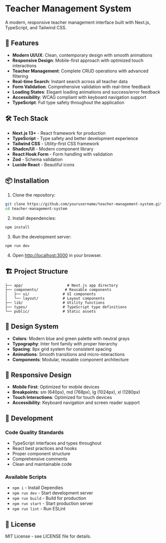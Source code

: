 # Teacher Management System

A modern, responsive teacher management interface built with Next.js, TypeScript, and Tailwind CSS.

## 🚀 Features

- **Modern UI/UX**: Clean, contemporary design with smooth animations
- **Responsive Design**: Mobile-first approach with optimized touch interactions
- **Teacher Management**: Complete CRUD operations with advanced filtering
- **Real-time Search**: Instant search across all teacher data
- **Form Validation**: Comprehensive validation with real-time feedback
- **Loading States**: Elegant loading animations and success/error feedback
- **Accessibility**: WCAG compliant with keyboard navigation support
- **TypeScript**: Full type safety throughout the application

## 🛠️ Tech Stack

- **Next.js 13+** - React framework for production
- **TypeScript** - Type safety and better development experience
- **Tailwind CSS** - Utility-first CSS framework
- **Shadcn/UI** - Modern component library
- **React Hook Form** - Form handling with validation
- **Zod** - Schema validation
- **Lucide React** - Beautiful icons

## 📦 Installation

1. Clone the repository:
```bash
git clone https://github.com/yourusername/teacher-management-system.git
cd teacher-management-system
```

2. Install dependencies:
```bash
npm install
```

3. Run the development server:
```bash
npm run dev
```

4. Open [http://localhost:3000](http://localhost:3000) in your browser.

## 🏗️ Project Structure

```
├── app/                    # Next.js app directory
├── components/            # Reusable components
│   ├── ui/               # UI components
│   └── layout/           # Layout components
├── lib/                  # Utility functions
├── types/                # TypeScript type definitions
└── public/               # Static assets
```

## 🎨 Design System

- **Colors**: Modern blue and green palette with neutral grays
- **Typography**: Inter font family with proper hierarchy
- **Spacing**: 8px grid system for consistent spacing
- **Animations**: Smooth transitions and micro-interactions
- **Components**: Modular, reusable component architecture

## 📱 Responsive Design

- **Mobile First**: Optimized for mobile devices
- **Breakpoints**: sm (640px), md (768px), lg (1024px), xl (1280px)
- **Touch Interactions**: Optimized for touch devices
- **Accessibility**: Keyboard navigation and screen reader support

## 🔧 Development

### Code Quality Standards

- TypeScript interfaces and types throughout
- React best practices and hooks
- Proper component structure
- Comprehensive comments
- Clean and maintainable code

### Available Scripts
- `npm i` - Install Dependies
- `npm run dev` - Start development server
- `npm run build` - Build for production
- `npm run start` - Start production server
- `npm run lint` - Run ESLint

## 📄 License

MIT License - see LICENSE file for details.

